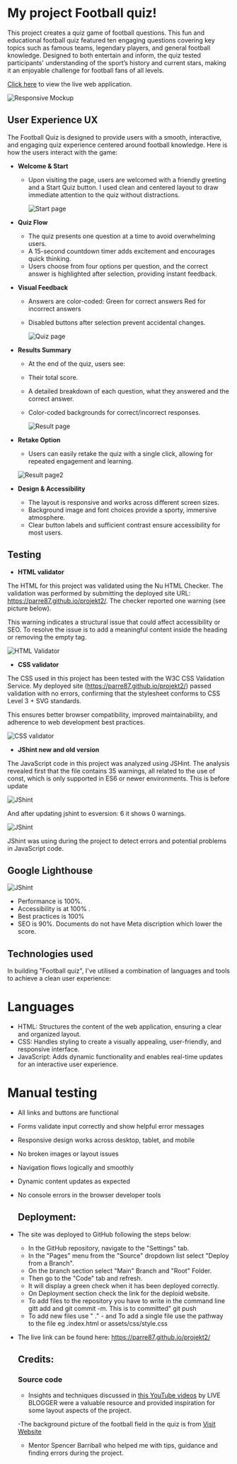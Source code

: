# My project Football quiz!

This project creates a quiz game of football questions. This fun and educational football quiz featured ten engaging questions covering key topics such as famous teams, legendary players, and general football knowledge.
Designed to both entertain and inform, the quiz tested participants' understanding of the sport’s history and current stars, making it an enjoyable challenge for football fans of all levels.

[Click here](https://parre87.github.io/projekt2/) to view the live web application.

![Responsive Mockup](https://github.com/Parre87/projekt2/blob/main/assets/images/mockupprojekt2.png)

## User Experience UX

The Football Quiz is designed to provide users with a smooth, interactive, and engaging quiz experience centered around football knowledge. Here is how the users interact with the game:

- __Welcome & Start__

  - Upon visiting the page, users are welcomed with a friendly greeting and a Start Quiz button.
    I used clean and centered layout to draw immediate attention to the quiz without distractions.

    ![Start page](https://github.com/Parre87/projekt2/blob/main/assets/images/startpage.png)

- __Quiz Flow__

  - The quiz presents one question at a time to avoid overwhelming users.
  - A 15-second countdown timer adds excitement and encourages quick thinking.
  - Users choose from four options per question, and the correct answer is highlighted after selection, providing instant 
    feedback.
    

- __Visual Feedback__

  - Answers are color-coded:
    Green for correct answers
    Red for incorrect answers
  - Disabled buttons after selection prevent accidental changes.
 
    ![Quiz page](https://github.com/Parre87/projekt2/blob/main/assets/images/quizpage.png)

- __Results Summary__

  - At the end of the quiz, users see:

  - Their total score.
  - A detailed breakdown of each question, what they answered and the correct answer.
  - Color-coded backgrounds for correct/incorrect responses.
 
    ![Result page](https://github.com/Parre87/projekt2/blob/main/assets/images/resultpage.png)

- __Retake Option__

  - Users can easily retake the quiz with a single click, allowing for repeated engagement and learning.

   ![Result page2](https://github.com/Parre87/projekt2/blob/main/assets/images/resultpage2.png)

- __Design & Accessibility__

  - The layout is responsive and works across different screen sizes.
  - Background image and font choices provide a sporty, immersive atmosphere.
  - Clear button labels and sufficient contrast ensure accessibility for most users.

## Testing

- __HTML validator__

The HTML for this project was validated using the Nu HTML Checker. The validation was performed by submitting the deployed site URL: https://parre87.github.io/projekt2/. The checker reported one warning (see picture below).

This warning indicates a structural issue that could affect accessibility or SEO. To resolve the issue is to add a meaningful content inside the heading or removing the empty tag.

![HTML Validator](https://github.com/Parre87/projekt2/blob/main/assets/images/htmlvalidator.png)

- __CSS validator__

The CSS used in this project has been tested with the W3C CSS Validation Service. My deployed site (https://parre87.github.io/projekt2/) passed validation with no errors, confirming that the stylesheet conforms to CSS Level 3 + SVG standards.

This ensures better browser compatibility, improved maintainability, and adherence to web development best practices.

![CSS validator](https://github.com/Parre87/projekt2/blob/main/assets/images/cssvalidator.png)

- __JShint new and old version__

The JavaScript code in this project was analyzed using JSHint. The analysis revealed first that the file contains 35 warnings, all related to the use of const, which is only supported in ES6 or newer environments. This is before update

![JShint](https://github.com/Parre87/projekt2/blob/main/assets/images/jshintoldversion.png)

And after updating jshint to esversion: 6 it shows 0 warnings.

![JShint](https://github.com/Parre87/projekt2/blob/main/assets/images/jshint.png)

JShint was using during the project to detect errors and potential problems in JavaScript code.

## Google Lighthouse 

![JShint](https://github.com/Parre87/projekt2/blob/main/assets/images/lighthousestartpage.png)

- Performance is 100%. 
- Accessibility is at 100% . 
- Best practices is 100%
- SEO is 90%. Documents do not have Meta discription which lower the score.

## Technologies used

In building "Football quiz", I've utilised a combination of languages and tools to achieve a clean user experience:

# Languages

- HTML: Structures the content of the web application, ensuring a clear and organized layout.
- CSS: Handles styling to create a visually appealing, user-friendly, and responsive interface.
- JavaScript: Adds dynamic functionality and enables real-time updates for an interactive user experience.

# Manual testing

 - All links and buttons are functional
 - Forms validate input correctly and show helpful error messages
 - Responsive design works across desktop, tablet, and mobile
 - No broken images or layout issues
 - Navigation flows logically and smoothly
 - Dynamic content updates as expected
 - No console errors in the browser developer tools

   ## Deployment:
- The site was deployed to GitHub following the steps below:
    - In the GitHub repository, navigate to the "Settings" tab.
    - In the "Pages" menu from the "Source" dropdown list select "Deploy from a Branch".
    - On the branch section select "Main" Branch and "Root" Folder.
    - Then go to the "Code" tab and refresh.
    - It will display a green check when it has been deployed correctly.
    - On Deployment section check the link for the deploid website.
    - To add files to the repository you have to write in the command line gitt add and
      git commit -m. This is to committed" git push
    - To add new files use " ." - and To add a single file use the pathway to the file eg .index.html or assets/css/style.css 

- The live link can be found here: https://parre87.github.io/projekt2/

    ## Credits:
  
  ### Source code
  
    -  Insights and techniques discussed in [this YouTube videos](https://www.youtube.com/watch?v=x9AaCfk0qh8) by LIVE BLOGGER were a valuable resource and provided 
   inspiration for some layout aspects of the project.
  
   
    -The background picture of the football field in the quiz is from [Visit Website](https://www.freepik.com/free-vector/vector-green-soccer-field-football-field-gridiron_10600327.htm#fromView=keyword&page=1&position=3&uuid=7e38c5db-c816-4888-abf9-b2b532cb23bb&query=Football+Field+Background)

    - Mentor Spencer Barriball who helped me with tips, guidance and finding errors during the project.


